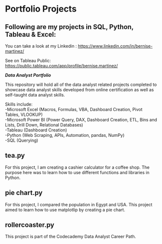# Portfolio Projects
## Following are my projects in SQL, Python, Tableau & Excel:

You can take a look at my Linkedin : https://www.linkedin.com/in/bernise-martinez/

See on Tableau Public: https://public.tableau.com/app/profile/bernise.martinez/

***Data Analyst Portfolio***

This repository will hold all of the data analyst related projects completed to showcase data analyst skills developed from online certification as well as self-taught data analyst skills. <br />

Skills include:<br />
-Microsoft Excel (Macros, Formulas, VBA, Dashboard Creation, Pivot Tables, VLOOKUP)<br />
-Microsoft Power BI (Power Query, DAX, Dashboard Creation, ETL, Bins and Lists, Drill Down, Relational Databases)<br />
-Tableau (Dashboard Creation)<br />
-Python (Web Scraping, APIs, Automation, pandas, NumPy)<br />
-SQL (Querying)

## tea.py
    
For this project, I am creating a cashier calculator for a coffee shop. The purpose here was to learn how to use different functions and libraries in Python.

## pie chart.py
    
For this project, I compared the population in Egypt and USA. This project aimed to learn how to use matplotlip by creating a pie chart.

## rollercoaster.py

This project is part of the Codecademy Data Analyst Career Path.
